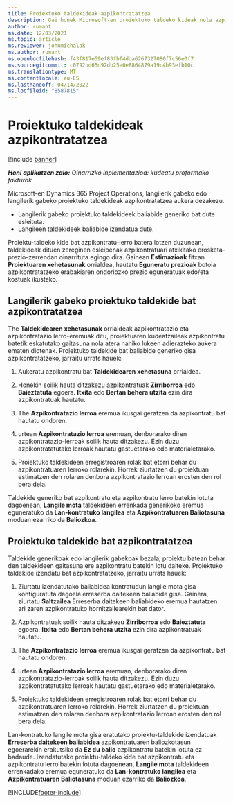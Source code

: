 ```yaml
---
title: Proiektuko taldekideak azpikontratatzea
description: Gai honek Microsoft-en proiektuko taldeko kideak nola azpikontratatu azaltzen du Dynamics 365 Project Operations.
author: rumant
ms.date: 12/03/2021
ms.topic: article
ms.reviewer: johnmichalak
ms.author: rumant
ms.openlocfilehash: f43f817e59ef83fbf4dda6267327080f7c56e0f7
ms.sourcegitcommit: c0792bd65d92db25e0e8864879a19c4b93efb10c
ms.translationtype: MT
ms.contentlocale: eu-ES
ms.lasthandoff: 04/14/2022
ms.locfileid: "8587815"
---
```

# <a name="subcontracting-project-team-members"></a>Proiektuko taldekideak azpikontratatzea

[!include [banner](../../includes/dataverse-preview.md)]

_**Honi aplikatzen zaio:** Oinarrizko inplementazioa: kudeatu proformako fakturak_

Microsoft-en Dynamics 365 Project Operations, langilerik gabeko edo langilerik gabeko proiektuko taldekideak azpikontratatzea aukera dezakezu.

- Langilerik gabeko proiektuko taldekideek baliabide generiko bat dute esleituta.
- Langileen taldekideek baliabide izendatua dute.

Proiektu-taldeko kide bat azpikontratu-lerro batera lotzen duzunean, taldekideak dituen zereginen esleipenak azpikontratuari atxikitako erosketa-prezio-zerrendan oinarrituta egingo dira.  Gainean **Estimazioak** fitxan **Proiektuaren xehetasunak** orrialdea, hautatu **Eguneratu prezioak** botoia azpikontratatzeko erabakiaren ondoriozko prezio eguneratuak edo/eta kostuak ikusteko. 

## <a name="subcontracting-an-unstaffed-project-team-member"></a>Langilerik gabeko proiektuko taldekide bat azpikontratatzea
The **Taldekidearen xehetasunak** orrialdeak azpikontratazio eta azpikontratazio lerro-eremuak ditu, proiektuaren kudeatzaileak azpikontratu batetik eskatutako gaitasuna nola atera nahiko lukeen adierazteko aukera ematen diotenak. Proiektuko taldekide bat baliabide generiko gisa azpikontratatzeko, jarraitu urrats hauek:

1.  Aukeratu azpikontratu bat **Taldekidearen xehetasuna** orrialdea.

2.  Honekin soilik hauta ditzakezu azpikontratuak **Zirriborroa** edo **Baieztatuta** egoera. **Itxita** edo **Bertan behera utzita** ezin dira azpikontratuak hautatu. 

3.  The **Azpikontratazio lerroa** eremua ikusgai geratzen da azpikontratu bat hautatu ondoren.

4.  urtean **Azpikontratazio lerroa** eremuan, denborarako diren azpikontratazio-lerroak soilik hauta ditzakezu. Ezin duzu azpikontratatutako lerroak hautatu gastuetarako edo materialetarako.

5.  Proiektuko taldekideen erregistroaren rolak bat etorri behar du azpikontratuaren lerroko rolarekin. Horrek ziurtatzen du proiektuan estimatzen den rolaren denbora azpikontratazio lerroan erosten den rol bera dela. 

Taldekide generiko bat azpikontratu eta azpikontratu lerro batekin lotuta dagoenean, **Langile mota** taldekideen errenkada generikoko eremua eguneratuko da **Lan-kontratuko langilea** eta **Azpikontratuaren Baliotasuna** moduan ezarriko da **Baliozkoa**.

## <a name="subcontracting-a-staffed-project-team-member"></a>Proiektuko taldekide bat azpikontratatzea
Taldekide generikoak edo langilerik gabekoak bezala, proiektu batean behar den taldekideen gaitasuna ere azpikontratu batekin lotu daiteke. Proiektuko taldekide izendatu bat azpikontratatzeko, jarraitu urrats hauek:

1.  Ziurtatu izendatutako baliabidea kontratudun langile mota gisa konfiguratuta dagoela erreserba daitekeen baliabide gisa. Gainera, ziurtatu **Saltzailea** Erreserba daitekeen baliabideko eremua hautatzen ari zaren azpikontratuko hornitzailearekin bat dator. 

2.  Azpikontratuak soilik hauta ditzakezu **Zirriborroa** edo **Baieztatuta** egoera. **Itxita** edo **Bertan behera utzita** ezin dira azpikontratuak hautatu. 

3.  The **Azpikontratazio lerroa** eremua ikusgai geratzen da azpikontratu bat hautatu ondoren.

4.  urtean **Azpikontratazio lerroa** eremuan, denborarako diren azpikontratazio-lerroak soilik hauta ditzakezu. Ezin duzu azpikontratatutako lerroak hautatu gastuetarako edo materialetarako.

5.  Proiektuko taldekideen erregistroaren rolak bat etorri behar du azpikontratuaren lerroko rolarekin. Horrek ziurtatzen du proiektuan estimatzen den rolaren denbora azpikontratazio lerroan erosten den rol bera dela. 

Lan-kontratuko langile mota gisa eratutako proiektu-taldekide izendatuak **Erreserba daitekeen baliabidea** azpikontratuaren baliozkotasun egoerarekin erakutsiko da **Ez du balio** azpikontratu batekin lotuta ez badaude. Izendatutako proiektu-taldeko kide bat azpikontratu eta azpikontratu lerro batekin lotuta dagoenean, **Langile mota** taldekideen errenkadako eremua eguneratuko da **Lan-kontratuko langilea** eta **Azpikontratuaren Baliotasuna** moduan ezarriko da **Baliozkoa**.

[!INCLUDE[footer-include](../../includes/footer-banner.md)]
